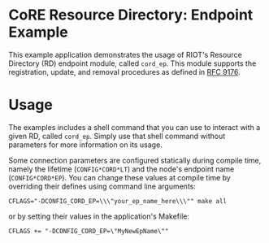 CoRE Resource Directory: Endpoint Example
=========================================

This example application demonstrates the usage of RIOT's Resource Directory
(RD) endpoint module, called `cord_ep`. This module supports the registration,
update, and removal procedures as defined in
[RFC 9176](https://datatracker.ietf.org/doc/html/rfc9176).

Usage
=====
The examples includes a shell command that you can use to interact with a given
RD, called `cord_ep`. Simply use that shell command without parameters for
more information on its usage.

Some connection parameters are configured statically during compile time,
namely the lifetime (`CONFIG*CORD*LT`) and the node's endpoint name (`CONFIG*CORD*EP`). You
can change these values at compile time by overriding their defines using
command line arguments:
```
CFLAGS="-DCONFIG_CORD_EP=\\\"your_ep_name_here\\\"" make all
```
or by setting their values in the application's Makefile:
```
CFLAGS += "-DCONFIG_CORD_EP=\"MyNewEpName\""
```
